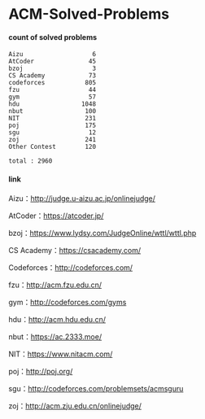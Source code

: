 ﻿# ACM-Solved-Problems

#### count of solved problems
	Aizu                   6
	AtCoder               45
	bzoj                   3
	CS Academy            73
	codeforces           805
	fzu                   44
	gym                   57
	hdu                 1048
	nbut                 100
	NIT                  231
	poj                  175
	sgu                   12
	zoj                  241
	Other Contest        120

`total : 2960`


#### link

Aizu：http://judge.u-aizu.ac.jp/onlinejudge/

AtCoder：https://atcoder.jp/

bzoj：https://www.lydsy.com/JudgeOnline/wttl/wttl.php

CS Academy：https://csacademy.com/

Codeforces：http://codeforces.com/

fzu：http://acm.fzu.edu.cn/

gym：http://codeforces.com/gyms

hdu：http://acm.hdu.edu.cn/

nbut：https://ac.2333.moe/

NIT：https://www.nitacm.com/

poj：http://poj.org/

sgu：http://codeforces.com/problemsets/acmsguru

zoj：http://acm.zju.edu.cn/onlinejudge/
